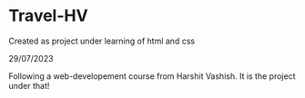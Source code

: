 # Travel-HV
Created as project under learning of html and css

29/07/2023 

Following a web-developement course from Harshit Vashish.
It is the project under that!
